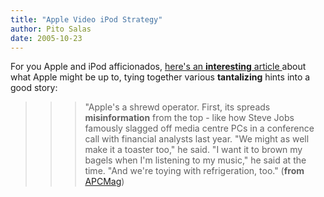 ```yaml
---
title: "Apple Video iPod Strategy"
author: Pito Salas
date: 2005-10-23
---
```




For you Apple and iPod afficionados, [here's an **interesting** article
](<http://www.apcmag.com/apc/v3.nsf/dir/ipodvideo>)about what Apple might be
up to, tying together various **tantalizing** hints into a good story:

>>

>>> "Apple's a shrewd operator. First, its spreads **misinformation** from the
top - like how Steve Jobs famously slagged off media centre PCs in a
conference call with financial analysts last year. "We might as well make it a
toaster too," he said. "I want it to brown my bagels when I'm listening to my
music," he said at the time. "And we're toying with refrigeration, too."
(**from** [APCMag](<http://www.apcmag.com/apc/v3.nsf/dir/ipodvideo>))


